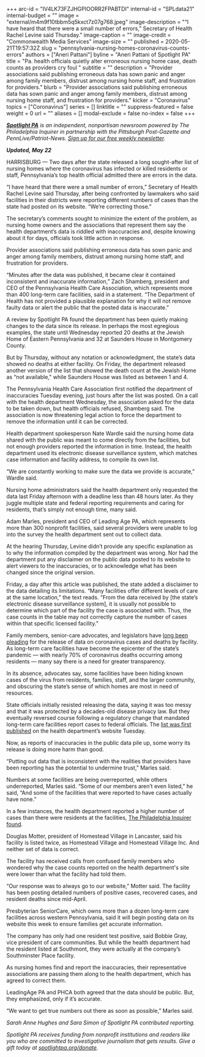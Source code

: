 +++
arc-id = "IV4LK73FZJHGPIOORR2FPABTDI"
internal-id = "SPLdata21"
internal-budget = ""
image = "external/m4m9f10tbbm5q5kxct7z07g768.jpeg"
image-description = "“I have heard that there were a small number of errors,” Secretary of Health Rachel Levine said Thursday."
image-caption = ""
image-credit = "Commonwealth Media Services"
image-size = ""
published = 2020-05-21T19:57:32Z
slug = "pennsylvania-nursing-homes-coronavirus-counts-errors"
authors = ["Aneri Pattani"]
byline = "Aneri Pattani of Spotlight PA"
title = "Pa. health officials quietly alter erroneous nursing home case, death counts as providers cry foul "
subtitle = ""
description = "Provider associations said publishing erroneous data has sown panic and anger among family members, distrust among nursing home staff, and frustration for providers."
blurb = "Provider associations said publishing erroneous data has sown panic and anger among family members, distrust among nursing home staff, and frustration for providers."
kicker = "Coronavirus"
topics = ["Coronavirus"]
series = []
linktitle = ""
suppress-featured = false
weight = 0
url = ""
aliases = []
modal-exclude = false
no-index = false
+++

<a href="https://lesspage.com/"><i><b>Spotlight PA</b></i></a><i> is an independent, nonpartisan newsroom powered by The Philadelphia Inquirer in partnership with the Pittsburgh Post-Gazette and PennLive/Patriot-News. </i><a href="https://lesspage.com/newsletters"><i>Sign up for our free weekly newsletter</i></a><i>.</i>

<i><b>Updated, May 22</b></i>

HARRISBURG — Two days after the state released a long sought-after list of nursing homes where the coronavirus has infected or killed residents or staff, Pennsylvania’s top health official admitted there are errors in the data.

“I have heard that there were a small number of errors,” Secretary of Health Rachel Levine said Thursday, after being confronted by lawmakers who said facilities in their districts were reporting different numbers of cases than the state had posted on its website. “We’re correcting those.”

The secretary’s comments sought to minimize the extent of the problem, as nursing home owners and the associations that represent them say the health department’s data is riddled with inaccuracies and, despite knowing about it for days, officials took little action in response.

Provider associations said publishing erroneous data has sown panic and anger among family members, distrust among nursing home staff, and frustration for providers.

“Minutes after the data was published, it became clear it contained inconsistent and inaccurate information,” Zach Shamberg, president and CEO of the Pennsylvania Health Care Association, which represents more than 400 long-term care facilities, said in a statement. “The Department of Health has not provided a plausible explanation for why it will not remove faulty data or alert the public that the posted data is inaccurate.”

<script src="https://lesspage.com/embed.js" async></script><div data-spl-embed-version="1" data-spl-src="https://lesspage.com/embeds/donate/"></div>


A review by Spotlight PA found the department has been quietly making changes to the data since its release. In perhaps the most egregious examples, the state until Wednesday reported 20 deaths at the Jewish Home of Eastern Pennsylvania and 32 at Saunders House in Montgomery County.

But by Thursday, without any notation or acknowledgment, the state’s data showed no deaths at either facility. On Friday, the department released another version of the list that showed the death count at the Jewish Home as “not available," while Saunders House was listed as between 1 and 4.

The Pennsylvania Health Care Association first notified the department of inaccuracies Tuesday evening, just hours after the list was posted. On a call with the health department Wednesday, the association asked for the data to be taken down, but health officials refused, Shamberg said. The association is now threatening legal action to force the department to remove the information until it can be corrected.

Health department spokesperson Nate Wardle said the nursing home data shared with the public was meant to come directly from the facilities, but not enough providers reported the information in time. Instead, the health department used its electronic disease surveillance system, which matches case information and facility address, to compile its own list.

“We are constantly working to make sure the data we provide is accurate,” Wardle said.

Nursing home administrators said the health department only requested the data last Friday afternoon with a deadline less than 48 hours later. As they juggle multiple state and federal reporting requirements and caring for residents, that’s simply not enough time, many said.

Adam Marles, president and CEO of Leading Age PA, which represents more than 300 nonprofit facilities, said several providers were unable to log into the survey the health department sent out to collect data.

At the hearing Thursday, Levine didn’t provide any specific explanation as to why the information compiled by the department was wrong. Nor had the department put any disclaimer on the public data posted to its website to alert viewers to the inaccuracies, or to acknowledge what has been changed since the original version.

Friday, a day after this article was published, the state added a disclaimer to the data detailing its limitations. “Many facilities offer different levels of care at the same location,” the text reads. “From the data received by [the state’s electronic disease surveillance system], it is usually not possible to determine which part of the facility the case is associated with. Thus, the case counts in the table may not correctly capture the number of cases within that specific licensed facility.”

Family members, senior-care advocates, and legislators have <a href="https://lesspage.com/news/2020/04/aarp-nursing-home-covid-cases-pennsylvania/">long been pleading</a> for the release of data on coronavirus cases and deaths by facility. As long-term care facilities have become the epicenter of the state’s pandemic — with nearly 70% of coronavirus deaths occurring among residents — many say there is a need for greater transparency.

In its absence, advocates say, some facilities have been hiding known cases of the virus from residents, families, staff, and the larger community, and obscuring the state’s sense of which homes are most in need of resources.

State officials initially resisted releasing the data, saying it was too messy and that it was protected by a decades-old disease privacy law. But they eventually reversed course following a regulatory change that mandated long-term care facilities report cases to federal officials. The <a href="https://lesspage.com/news/2020/05/full-list-pennsylvania-nursing-homes-coronavirus-cases/">list was first published</a> on the health department’s website Tuesday.

Now, as reports of inaccuracies in the public data pile up, some worry its release is doing more harm than good.

“Putting out data that is inconsistent with the realities that providers have been reporting has the potential to undermine trust,” Marles said.

Numbers at some facilities are being overreported, while others underreported, Marles said. “Some of our members aren’t even listed,” he said, “And some of the facilities that were reported to have cases actually have none.”

In a few instances, the health department reported a higher number of cases than there were residents at the facilities, <a href="https://www.inquirer.com/business/health/pennsylvania-nursing-home-coronavirus-infection-data-errors-20200520.html">The Philadelphia Inquirer found</a>.

Douglas Motter, president of Homestead Village in Lancaster, said his facility is listed twice, as Homestead Village and Homestead Village Inc. And neither set of data is correct.

The facility has received calls from confused family members who wondered why the case counts reported on the health department's site were lower than what the facility had told them.

“Our response was to always go to our website,” Motter said. The facility has been posting detailed numbers of positive cases, recovered cases, and resident deaths since mid-April.

<script src="https://lesspage.com/embed.js" async></script><div data-spl-embed-version="1" data-spl-src="https://lesspage.com/embeds/newsletter/"></div>


Presbyterian SeniorCare, which owns more than a dozen long-term care facilities across western Pennsylvania, said it will begin posting data on its website this week to ensure families get accurate information.

The company has only had one resident test positive, said Bobbie Gray, vice president of care communities. But while the health department had the resident listed at Southmont, they were actually at the company’s Southminster Place facility.

As nursing homes find and report the inaccuracies, their representative associations are passing them along to the health department, which has agreed to correct them.

LeadingAge PA and PHCA both agreed that the data should be public. But, they emphasized, only if it’s accurate.

“We want to get true numbers out there as soon as possible,” Marles said.

<i>Sarah Anne Hughes and Sara Simon of Spotlight PA contributed reporting. </i>

<i>Spotlight PA receives funding from nonprofit institutions and readers like you who are committed to investigative journalism that gets results. Give a gift today at </i><a href="https://lesspage.com/donate"><i>spotlightpa.org/donate</i></a><i>.</i>
